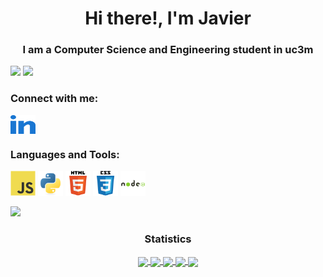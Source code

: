 <h1 align="center">Hi there!, I'm Javier</h1>
<h3 align="center">I am a Computer Science and Engineering student in uc3m</h3>
<div> <a href="https://www.linkedin.com/in/https://www.linkedin.com/in/javier-mart%C3%ADn-pizarro-824b94264/" target="_blank"><img src="https://img.shields.io/badge/LinkedIn-0077B5?style=for-the-badge&logo=linkedin&logoColor=white" target="_blank"></a>
<a href="https://github.com/jmartinpizarro" target="_blank"><img src="https://img.shields.io/badge/GitHub-100000?style=for-the-badge&logo=github&logoColor=white" target="_blank"></a>
</div><h3 align="left">Connect with me:</h3>
<p align="left">
<a href="https://linkedin.com/in/https://www.linkedin.com/in/javier-mart%C3%ADn-pizarro-824b94264/" target="blank"><img align="center" src="https://raw.githubusercontent.com/teamedwardforever/Readme-Generator/71f25dd8b98329b168142a6b782a107b75eab178/svg/Social/linked-in-alt.svg" alt="https://www.linkedin.com/in/javier-mart%C3%ADn-pizarro-824b94264/" height="30" width="40" /></a></p>

<h3 align="left">Languages and Tools:</h3>
<p align="left">
<img src="https://raw.githubusercontent.com/teamedwardforever/Readme-Generator/71f25dd8b98329b168142a6b782a107b75eab178/svg/Skills/Languages/javascript-original.svg" alt="Javascript" width="40" height="40"/>
<img src="https://raw.githubusercontent.com/teamedwardforever/Readme-Generator/71f25dd8b98329b168142a6b782a107b75eab178/svg/Skills/Languages/python-original.svg" alt="Python" width="40" height="40"/>
<img src="https://raw.githubusercontent.com/teamedwardforever/Readme-Generator/71f25dd8b98329b168142a6b782a107b75eab178/svg/Skills/Frontend/html5-original-wordmark.svg" alt="HTML" width="40" height="40"/>
<img src="https://raw.githubusercontent.com/teamedwardforever/Readme-Generator/71f25dd8b98329b168142a6b782a107b75eab178/svg/Skills/Frontend/css3-original-wordmark.svg" alt="Css" width="40" height="40"/>
<img src="https://raw.githubusercontent.com/teamedwardforever/Readme-Generator/71f25dd8b98329b168142a6b782a107b75eab178/svg/Skills/Backend/nodejs-original-wordmark.svg" alt="NodeJs" width="40" height="40"/>
</p>

<img src="https://user-images.githubusercontent.com/73097560/115834477-dbab4500-a447-11eb-908a-139a6edaec5c.gif"><h3 align="center">Statistics</h3>
<div align="center">
<a href="https://github.com/jmartinpizarro">
<img align="center" src="http://github-profile-summary-cards.vercel.app/api/cards/stats?username=jmartinpizarro&theme=2077" height="180em" />
<img align="center" src="http://github-profile-summary-cards.vercel.app/api/cards/most-commit-language?username=jmartinpizarro&theme=2077" height="180em" />
<img align="center" src="http://github-profile-summary-cards.vercel.app/api/cards/repos-per-language?username=jmartinpizarro&theme=2077" height="180em" />
<img align="center" src="http://github-profile-summary-cards.vercel.app/api/cards/productive-time?username=jmartinpizarro&theme=2077" height="180em" />
<img align="center" src="http://github-profile-summary-cards.vercel.app/api/cards/profile-details?username=jmartinpizarro&theme=aura_dark" height="180em" />
</div>
